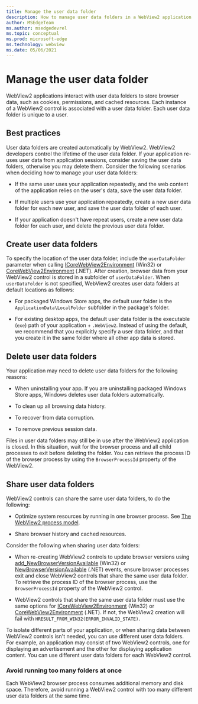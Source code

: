 ```yaml
---
title: Manage the user data folder
description: How to manage user data folders in a WebView2 application.
author: MSEdgeTeam
ms.author: msedgedevrel
ms.topic: conceptual
ms.prod: microsoft-edge
ms.technology: webview
ms.date: 05/06/2021
---
```

# Manage the user data folder

WebView2 applications interact with user data folders to store browser data, such as cookies, permissions, and cached resources.  Each instance of a WebView2 control is associated with a user data folder.  Each user data folder is unique to a user.


<!-- ====================================================================== -->
## Best practices

User data folders are created automatically by WebView2.  WebView2 developers control the lifetime of the user data folder.  If your application re-uses user data from application sessions, consider saving the user data folders, otherwise you may delete them.  Consider the following scenarios when deciding how to manage your user data folders:

*  If the same user uses your application repeatedly, and the web content of the application relies on the user's data, save the user data folder.

*  If multiple users use your application repeatedly, create a new user data folder for each new user, and save the user data folder of each user.

*  If your application doesn't have repeat users, create a new user data folder for each user, and delete the previous user data folder.


<!-- ====================================================================== -->
## Create user data folders

To specify the location of the user data folder, include the `userDataFolder` parameter when calling [ICoreWebView2Environment](/microsoft-edge/webview2/reference/win32/icorewebview2environment) (Win32) or [CoreWebView2Environment](/dotnet/api/microsoft.web.webview2.core.corewebview2environment) (.NET).  After creation, browser data from your WebView2 control is stored in a subfolder of `userDataFolder`.  When `userDataFolder` is not specified, WebView2 creates user data folders at default locations as follows:

*  For packaged Windows Store apps, the default user folder is the `ApplicationData\LocalFolder` subfolder in the package's  folder.

*  For existing desktop apps, the default user data folder is the executable (`exe`) path of your application + `.WebView2`.  Instead of using the default, we recommend that you explicitly specify a user data folder, and that you create it in the same folder where all other app data is stored.


<!-- ====================================================================== -->
## Delete user data folders

Your application may need to delete user data folders for the following reasons:

*  When uninstalling your app.  If you are uninstalling packaged Windows Store apps, Windows deletes user data folders automatically.

*  To clean up all browsing data history.

*  To recover from data corruption.

*  To remove previous session data.

Files in user data folders may still be in use after the WebView2 application is closed.  In this situation, wait for the browser process and all child processes to exit before deleting the folder.  You can retrieve the process ID of the browser process by using the `BrowserProcessId` property of the WebView2.


<!-- ====================================================================== -->
## Share user data folders

WebView2 controls can share the same user data folders, to do the following:

*  Optimize system resources by running in one browser process.  See [The WebView2 process model](../concepts/process-model.md).

*  Share browser history and cached resources.

Consider the following when sharing user data folders:

*  When re-creating WebView2 controls to update browser versions using [add_NewBrowserVersionAvailable](/microsoft-edge/webview2/reference/win32/icorewebview2environment#add_newbrowserversionavailable) (Win32) or [NewBrowserVersionAvailable](/dotnet/api/microsoft.web.webview2.core.corewebview2environment.newbrowserversionavailable) (.NET) events, ensure browser processes exit and close WebView2 controls that share the same user data folder.  To retrieve the process ID of the browser process, use the `BrowserProcessId` property of the WebView2 control.

*  WebView2 controls that share the same user data folder must use the same options for [ICoreWebView2Environment](/microsoft-edge/webview2/reference/win32/icorewebview2environment) (Win32) or [CoreWebView2Environment](/dotnet/api/microsoft.web.webview2.core.corewebview2environment) (.NET).  If not, the WebView2 creation will fail with `HRESULT_FROM_WIN32(ERROR_INVALID_STATE)`.

To isolate different parts of your application, or when sharing data between WebView2 controls isn't needed, you can use different user data folders.  For example, an application may consist of two WebView2 controls, one for displaying an advertisement and the other for displaying application content.  You can use different user data folders for each WebView2 control.


### Avoid running too many folders at once

Each WebView2 browser process consumes additional memory and disk space.  Therefore, avoid running a WebView2 control with too many different user data folders at the same time.
